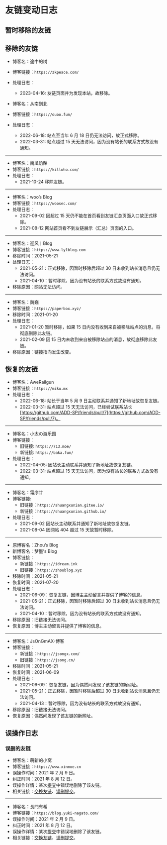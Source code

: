 # 友链变动日志

## 暂时移除的友链

## 移除的友链

* 博客名：途中的树
* 博客链接：`https://zkpeace.com/`
* 处理日志：
    * 2023-04-16: 友链页面并为发现本站，故移除。

* 博客名：从南到北
* 博客链接：`https://ouoo.fun/`
* 处理日志：
    * 2022-06-18: 站点至当年 6 月 18 日仍无法访问，故正式移除。
    * 2022-03-31: 站点超过 15 天无法访问，因为没有站长的联系方式故没有通知。

***

* 博客名：南瓜奶酪
* 博客链接：`https://killwho.com/`
* 处理日志：
    * 2021-10-24 移除友链。

***

* 博客名：woo’s Blog
* 博客链接：`https://woosec.com/`
* 处理日志：
    * 2021-09-02 因超过 15 天仍不能在首页看到友链汇总页面入口故正式移除。
    * 2021-08-12 网站首页看不到友链展示（汇总）页面的入口。

***

* 博客名：迎风丨Blog
* 博客链接：`https://www.lylblog.com`
* 移除时间：2021-05-21
* 处理日志：
  * 2021-05-21：正式移除，因暂时移除后超过 30 日未收到站长消息且仍无法访问。
  * 2021-04-10：暂时移除，因为没有站长的联系方式故没有通知。
* 移除原因：网站无法访问。

***

* 博客名：魏巍
* 博客链接：`https://paperbox.xyz/`
* 移除时间：2021-01-20
* 处理日志：
  * 2021-01-20 暂时移除，如果 15 日内没有收到来自被移除站点的消息，将彻底删除此友链。
  * 2021-02-09 因 15 日内未收到来自被移除站点的消息，故彻底移除此友链。
* 移除原因：链接指向发生改变。

## 恢复的友链

* 博客名：AweRailgun
* 博客链接：`https://miku.mx`
* 处理日志：
    * 2022-06-18: 站长于当年 5 月 9 日主动联系并通知了新地址故恢复友链。
    * 2022-03-31: 站点超过 15 天无法访问，已经尝试联系站长 [https://github.com/ADD-SP/friends/pull/7](https://github.com/ADD-SP/friends/pull/7)。

***

* 博客名：小太の游乐园
* 博客链接：
    * 旧链接: `https://713.moe/`
    * 新链接: `https://baka.fun/`
* 处理日志：
    * 2022-04-05: 因站长主动联系并通知了新地址故恢复友链。
    * 2022-03-31: 站点超过 15 天无法访问，因为没有站长的联系方式故没有通知。

***

* 博客名：霜序廿
* 博客链接:
    * 旧链接：`https://shuangxunian.gitee.io/`
    * 新链接：`https://shuangxunian.github.io/`
* 处理日志：
    * 2021-09-02 因站长主动联系并通知了新地址故恢复友链。
    * 2021-08-04 因网站 404 超过 15 天故暂时移除。

***

* 原博客名：Zhou’s Blog
* 新博客名：梦墨’s Blog
* 博客链接：
    * 新链接：`https://idream.ink`
    * 旧链接：`https://zhoublog.xyz`
* 移除时间：2021-05-21
* 恢复时间：2021-07-20
* 处理日志：
    * 2021-06-09：恢复友链，因博主主动留言并提供了博客的信息。
    * 2021-05-21：正式移除，因暂时移除后超过 30 日未收到站长消息且仍无法访问。
    * 2021-04-10：暂时移除，因为没有站长的联系方式故没有通知。
* 移除原因：旧链接无法访问。
* 恢复原因：博主主动留言并提供了博客的信息。

***

* 博客名：JsOnGmAX-博客
* 博客链接：
  * 新链接：`https://jsongx.com/`
  * 旧链接：`https://jsong.cn/`
* 移除时间：2021-05-21
* 恢复时间：2021-06-09
* 处理日志：
  * 2021-06-09：恢复友链，因为偶然间发现了该友链的新网址。
  * 2021-05-21：正式移除，因暂时移除后超过 30 日未收到站长消息且仍无法访问。
  * 2021-04-13：暂时移除，因为没有站长的联系方式故没有通知。
* 移除原因：旧链接无法访问。
* 恢复原因：偶然间发现了该友链的新网址。

## 误操作日志

### 误删的友链

* 博客名：萌新的小窝
* 博客链接：`https://www.xinmoe.cn`
* 误操作时间：2021 年 2 月 9 日。
* 纠正时间：2021 年 8 月 12 日。
* 误操作详情：某次[提交](https://github.com/ADD-SP/friends/commit/a81be8c73774e8c7ac2c3d10efeb738c7073e6c7#diff-1b87bcddb8cf85a9f1782f31170f4720b3bf1b5fd2aab5f8a5cdde8cdd6c4519)中错误地删除了该友链。
* 相关链接：[交换友链](https://github.com/ADD-SP/friends/pull/5)、[误删提交](https://github.com/ADD-SP/friends/commit/a81be8c73774e8c7ac2c3d10efeb738c7073e6c7#diff-1b87bcddb8cf85a9f1782f31170f4720b3bf1b5fd2aab5f8a5cdde8cdd6c4519)。

***

* 博客名：長門有希
* 博客链接：`https://blog.yuki-nagato.com/`
* 误操作时间：2021 年 2 月 9 日。
* 纠正时间：2021 年 8 月 12 日。
* 误操作详情：某次[提交](https://github.com/ADD-SP/friends/commit/a81be8c73774e8c7ac2c3d10efeb738c7073e6c7#diff-1b87bcddb8cf85a9f1782f31170f4720b3bf1b5fd2aab5f8a5cdde8cdd6c4519)中错误地删除了该友链。
* 相关链接：[交换友链](https://github.com/ADD-SP/friends/pull/3)、[误删提交](https://github.com/ADD-SP/friends/commit/a81be8c73774e8c7ac2c3d10efeb738c7073e6c7#diff-1b87bcddb8cf85a9f1782f31170f4720b3bf1b5fd2aab5f8a5cdde8cdd6c4519)。